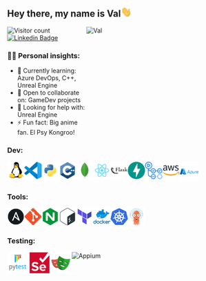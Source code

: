 ## Hey there, my name is Val<img src="https://raw.githubusercontent.com/ABSphreak/ABSphreak/master/gifs/Hi.gif" width="25px" />

<img src="https://github.com/user-attachments/assets/dd04e32b-06a8-40a0-8f4c-2fe7d40902b6" align="right"
     alt="Val" width="320" height="300">

![Visitor count](https://komarev.com/ghpvc/?username=artifexrefercio)
[![Linkedin Badge](https://img.shields.io/badge/-LinkedIn-0e76a8?style=flat-square&logo=Linkedin&logoColor=white)](https://www.linkedin.com/in/valqa/)



### 👨‍💻 **Personal insights:**

- 🌱 Currently learning: Azure DevOps, C++, Unreal Engine  
- 👯 Open to collaborate on: GameDev projects  
- 🤔 Looking for help with: Unreal Engine  
- ⚡ Fun fact: Big anime fan. El Psy Kongroo!
 

### Dev:
<img align="left" alt="Linux" width="40px" src="https://raw.githubusercontent.com/devicons/devicon/refs/heads/master/icons/linux/linux-original.svg" />
<img align="left" alt="VS Code" width="40px" src="https://raw.githubusercontent.com/github/explore/80688e429a7d4ef2fca1e82350fe8e3517d3494d/topics/visual-studio-code/visual-studio-code.png" />
<img align="left" alt="Python" width="40px" src="https://raw.githubusercontent.com/github/explore/80688e429a7d4ef2fca1e82350fe8e3517d3494d/topics/python/python.png" />
<img align="left" alt="C++" width="40px" src="https://raw.githubusercontent.com/github/explore/80688e429a7d4ef2fca1e82350fe8e3517d3494d/topics/cpp/cpp.png">
<img align="left" alt="MongoDB" width="40px" src="https://raw.githubusercontent.com/devicons/devicon/refs/heads/master/icons/mongodb/mongodb-original.svg" />
<img align="left" alt="React Native" width="40px" src="https://raw.githubusercontent.com/github/explore/80688e429a7d4ef2fca1e82350fe8e3517d3494d/topics/react-native/react-native.png" />
<img align="left" alt="Flask" width="40px" src="https://raw.githubusercontent.com/devicons/devicon/refs/heads/master/icons/flask/flask-original-wordmark.svg" />
<img align="left" alt="Fast API" width="40px" src="https://raw.githubusercontent.com/devicons/devicon/refs/heads/master/icons/fastapi/fastapi-original.svg" />
<img align="left" alt="Github Action" width="40px" src="https://raw.githubusercontent.com/devicons/devicon/refs/heads/master/icons/githubactions/githubactions-original.svg" />
<img align="left" alt="Aws" width="40px" src="https://raw.githubusercontent.com/devicons/devicon/refs/heads/master/icons/amazonwebservices/amazonwebservices-original-wordmark.svg" />
<img  alt="Aws" width="45px" src="https://raw.githubusercontent.com/devicons/devicon/refs/heads/master/icons/azure/azure-original-wordmark.svg" />


### Tools:
<img align="left" alt="ansible" width="40px" src="https://raw.githubusercontent.com/github/explore/5c058a388828bb5fde0bcafd4bc867b5bb3f26f3/topics/ansible/ansible.png" />
<img align="left" alt="Git" width="40px" src="https://raw.githubusercontent.com/devicons/devicon/refs/heads/master/icons/git/git-original.svg" />
<img align="left" alt="nginx" width="40px" src="https://raw.githubusercontent.com/devicons/devicon/refs/heads/master/icons/nginx/nginx-original.svg" />
<img align="left" alt="bash" width="40px" src="https://raw.githubusercontent.com/devicons/devicon/refs/heads/master/icons/bash/bash-original.svg" />
<img align="left" alt="Terraform" width="40px" src="https://raw.githubusercontent.com/devicons/devicon/refs/heads/master/icons/terraform/terraform-original.svg" />
<img align="left" alt="docker" width="40px" src="https://raw.githubusercontent.com/github/explore/80688e429a7d4ef2fca1e82350fe8e3517d3494d/topics/docker/docker.png" />
<img align="left" alt="k8s" width="40px" src="https://raw.githubusercontent.com/devicons/devicon/refs/heads/master/icons/kubernetes/kubernetes-plain.svg" />
<img  alt="argocd" width="40px" src="https://raw.githubusercontent.com/devicons/devicon/refs/heads/master/icons/argocd/argocd-original.svg" />


### Testing:
<img align="left" alt="Pytest" width="50px" src="https://raw.githubusercontent.com/devicons/devicon/refs/heads/master/icons/pytest/pytest-original-wordmark.svg" />
<img align="left" alt="Selenium" width="50px" src="https://raw.githubusercontent.com/devicons/devicon/refs/heads/master/icons/selenium/selenium-original.svg" />
<img align="left" alt="playwright" width="50px" src="https://raw.githubusercontent.com/devicons/devicon/refs/heads/master/icons/playwright/playwright-original.svg" />
<img align="left" alt="Appium" width="100px" src="https://www.perfecto.io/sites/perfecto/files/image/2020-03/Appium%20logo.png" />



